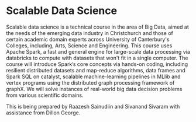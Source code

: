Scalable Data Science
=======

Scalable data science is a technical course in the area of Big Data, aimed at the needs of the emerging data industry in Christchurch and those of certain academic domain experts across University of Canterbury's Colleges, including, Arts, Science and Engineering. This course uses Apache Spark, a fast and general engine for large-scale data processing via databricks to compute with datasets that won't fit in a single computer. The course will introduce Spark’s core concepts via hands-on coding, including resilient distributed datasets and map-reduce algorithms, data frames and Spark SQL on catalyst, scalable machine-learning pipelines in MLlib and vertex programs using the distributed graph processing framework of graphX. We will solve instances of real-world big data decision problems from various scientific domains.

This is being prepared by Raazesh Sainudiin and Sivanand Sivaram 
with assistance from Dillon George.
